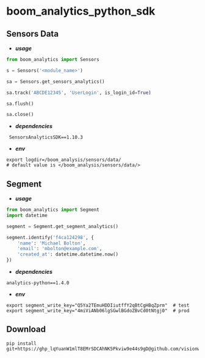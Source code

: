 # boom_analytics_python_sdk

## Sensors Data
- _**usage**_
```python
from boom_analytics import Sensors

s = Sensors('<module_name>')

sa = Sensors.get_sensors_analytics()

sa.track('ABCDE12345', 'UserLogin', is_login_id=True)

sa.flush()

sa.close()
```
- _**dependencies**_
```text
 SensorsAnalyticsSDK==1.10.3
```
- **_env_**
```shell
export logdir=/boom_analysis/sensors/data/
# default value is </boom_analysis/sensors/data/>
```

## Segment
- **_usage_**
```python
from boom_analytics import Segment
import datetime

segment = Segment.get_segment_analytics()

segment.identify('f4ca124298', {
    'name': 'Michael Bolton',
    'email': 'mbolton@example.com',
    'created_at': datetime.datetime.now()
})
```
- **_dependencies_**
```text
analytics-python==1.4.0
```
- **_env_**
```shell
export segment_write_key="Q5Ya2TEmuHDDIiutffY2qBtCgHBqZprm"  # test
export segment_write_key="4miViANb06lgSGwlBGdoZBvCd0tNtgj0"  # prod
```

## Download
```shell
pip install git+https://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@github.com/visionwx/boom_analytics_python_sdk@v0.0.1
```
